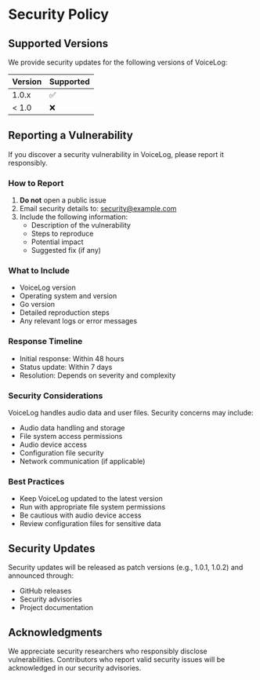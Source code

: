 # Security Policy

## Supported Versions

We provide security updates for the following versions of VoiceLog:

| Version | Supported          |
| ------- | ------------------ |
| 1.0.x   | :white_check_mark: |
| < 1.0   | :x:                |

## Reporting a Vulnerability

If you discover a security vulnerability in VoiceLog, please report it responsibly.

### How to Report

1. **Do not** open a public issue
2. Email security details to: [security@example.com](mailto:security@example.com)
3. Include the following information:
   - Description of the vulnerability
   - Steps to reproduce
   - Potential impact
   - Suggested fix (if any)

### What to Include

- VoiceLog version
- Operating system and version
- Go version
- Detailed reproduction steps
- Any relevant logs or error messages

### Response Timeline

- Initial response: Within 48 hours
- Status update: Within 7 days
- Resolution: Depends on severity and complexity

### Security Considerations

VoiceLog handles audio data and user files. Security concerns may include:

- Audio data handling and storage
- File system access permissions
- Audio device access
- Configuration file security
- Network communication (if applicable)

### Best Practices

- Keep VoiceLog updated to the latest version
- Run with appropriate file system permissions
- Be cautious with audio device access
- Review configuration files for sensitive data

## Security Updates

Security updates will be released as patch versions (e.g., 1.0.1, 1.0.2) and announced through:

- GitHub releases
- Security advisories
- Project documentation

## Acknowledgments

We appreciate security researchers who responsibly disclose vulnerabilities. Contributors who report valid security issues will be acknowledged in our security advisories.
